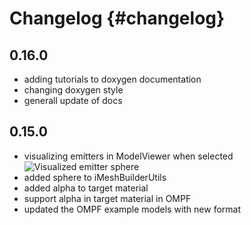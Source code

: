 Changelog                           {#changelog}
=========

0.16.0
------

- adding tutorials to doxygen documentation
- changing doxygen style
- generall update of docs

0.15.0
------

- visualizing emitters in ModelViewer when selected
  ![Visualized emitter sphere](/images/ModelViewer_Emitter_Visible.png)
- added sphere to iMeshBuilderUtils
- added alpha to target material
- support alpha in target material in OMPF
- updated the OMPF example models with new format